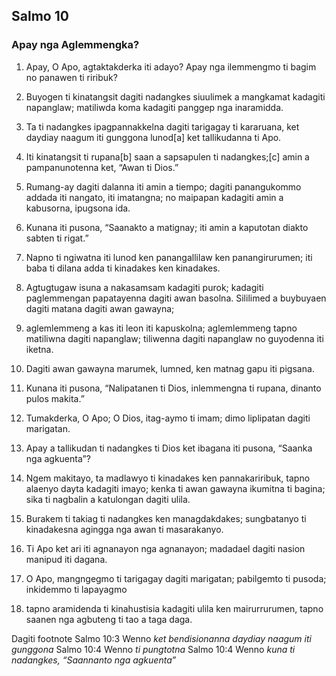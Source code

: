 Salmo 10
--------

### Apay nga Aglemmengka?

1. Apay, O Apo, agtaktakderka iti adayo?
   Apay nga ilemmengmo ti bagim no panawen ti riribuk?

2. Buyogen ti kinatangsit dagiti nadangkes siuulimek a mangkamat kadagiti napanglaw;
   matiliwda koma kadagiti panggep nga inaramidda.
3. Ta ti nadangkes ipagpannakkelna dagiti tarigagay ti kararuana, ket daydiay naagum iti gunggona lunod[a] ket tallikudanna ti Apo.
4. Iti kinatangsit ti rupana[b] saan a sapsapulen ti nadangkes;[c]
   amin a pampanunotenna ket, “Awan ti Dios.”
5. Rumang-ay dagiti dalanna iti amin a tiempo;
   dagiti panangukommo addada iti nangato, iti imatangna;
   no maipapan kadagiti amin a kabusorna, ipugsona ida.
6. Kunana iti pusona, “Saanakto a matignay;
   iti amin a kaputotan diakto sabten ti rigat.”
7. Napno ti ngiwatna iti lunod ken panangallilaw ken panangirurumen;
   iti baba ti dilana adda ti kinadakes ken kinadakes.
8. Agtugtugaw isuna a nakasamsam kadagiti purok;
   kadagiti paglemmengan papatayenna dagiti awan basolna.
   Sililimed a buybuyaen dagiti matana dagiti awan gawayna;
9. aglemlemmeng a kas iti leon iti kapuskolna;
   aglemlemmeng tapno matiliwna dagiti napanglaw;
   tiliwenna dagiti napanglaw no guyodenna iti iketna.
10. Dagiti awan gawayna marumek, lumned, ken matnag gapu iti pigsana.
11. Kunana iti pusona, “Nalipatanen ti Dios, inlemmengna ti rupana, dinanto pulos makita.”

12. Tumakderka, O Apo; O Dios, itag-aymo ti imam;
    dimo liplipatan dagiti marigatan.
13. Apay a tallikudan ti nadangkes ti Dios
    ket ibagana iti pusona, “Saanka nga agkuenta”?
14. Ngem makitayo, ta madlawyo ti kinadakes ken pannakariribuk, tapno alaenyo dayta kadagiti imayo;
    kenka ti awan gawayna ikumitna ti bagina;
    sika ti nagbalin a katulongan dagiti ulila.
15. Burakem ti takiag ti nadangkes ken managdakdakes;
    sungbatanyo ti kinadakesna agingga nga awan ti masarakanyo.

16. Ti Apo ket ari iti agnanayon nga agnanayon;
    madadael dagiti nasion manipud iti dagana.
17. O Apo, mangngegmo ti tarigagay dagiti marigatan;
    pabilgemto ti pusoda; inkidemmo ti lapayagmo
18. tapno aramidenda ti kinahustisia kadagiti ulila ken mairurrurumen, tapno saanen nga agbuteng ti tao a taga daga.

Dagiti footnote
Salmo 10:3 Wenno *ket bendisionanna daydiay naagum iti gunggona*
Salmo 10:4 Wenno *ti pungtotna*
Salmo 10:4 Wenno *kuna ti nadangkes, “Saannanto nga agkuenta”*